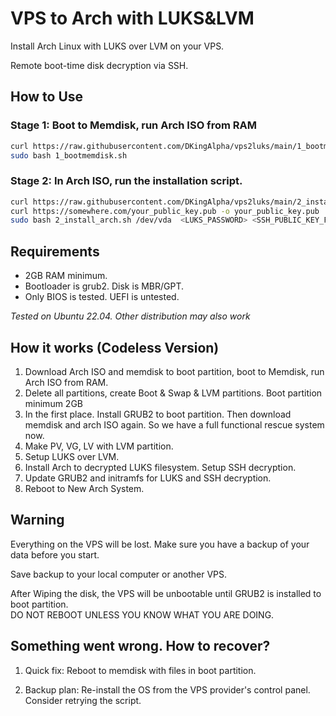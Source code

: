 # VPS to Arch with LUKS&LVM

Install Arch Linux with LUKS over LVM on your VPS.

Remote boot-time disk decryption via SSH.

## How to Use

### Stage 1: Boot to Memdisk, run Arch ISO from RAM

```sh
curl https://raw.githubusercontent.com/DKingAlpha/vps2luks/main/1_bootmemdisk.sh -o 1_bootmemdisk.sh
sudo bash 1_bootmemdisk.sh
```

### Stage 2: In Arch ISO, run the installation script.

```sh
curl https://raw.githubusercontent.com/DKingAlpha/vps2luks/main/2_install_arch.sh -o 2_install_arch.sh
curl https://somewhere.com/your_public_key.pub -o your_public_key.pub
sudo bash 2_install_arch.sh /dev/vda  <LUKS_PASSWORD> <SSH_PUBLIC_KEY_FILE>
```

## Requirements

- 2GB RAM minimum.
- Bootloader is grub2. Disk is MBR/GPT.
- Only BIOS is tested. UEFI is untested.

*Tested on Ubuntu 22.04. Other distribution may also work*

## How it works (Codeless Version)
1. Download Arch ISO and memdisk to boot partition, boot to Memdisk, run Arch ISO from RAM.
2. Delete all partitions, create Boot & Swap & LVM partitions. Boot partition minimum 2GB
3. In the first place. Install GRUB2 to boot partition. Then download memdisk and arch ISO again. So we have a full functional rescue system now.
4. Make PV, VG, LV with LVM partition.
5. Setup LUKS over LVM.
6. Install Arch to decrypted LUKS filesystem. Setup SSH decryption.
7. Update GRUB2 and initramfs for LUKS and SSH decryption.
8. Reboot to New Arch System.

## Warning

Everything on the VPS will be lost. Make sure you have a backup of your data before you start.

Save backup to your local computer or another VPS.

After Wiping the disk, the VPS will be unbootable until GRUB2 is installed to boot partition.\
DO NOT REBOOT UNLESS YOU KNOW WHAT YOU ARE DOING.

## Something went wrong. How to recover?

1. Quick fix: Reboot to memdisk with files in boot partition.

2. Backup plan: Re-install the OS from the VPS provider's control panel. Consider retrying the script.
